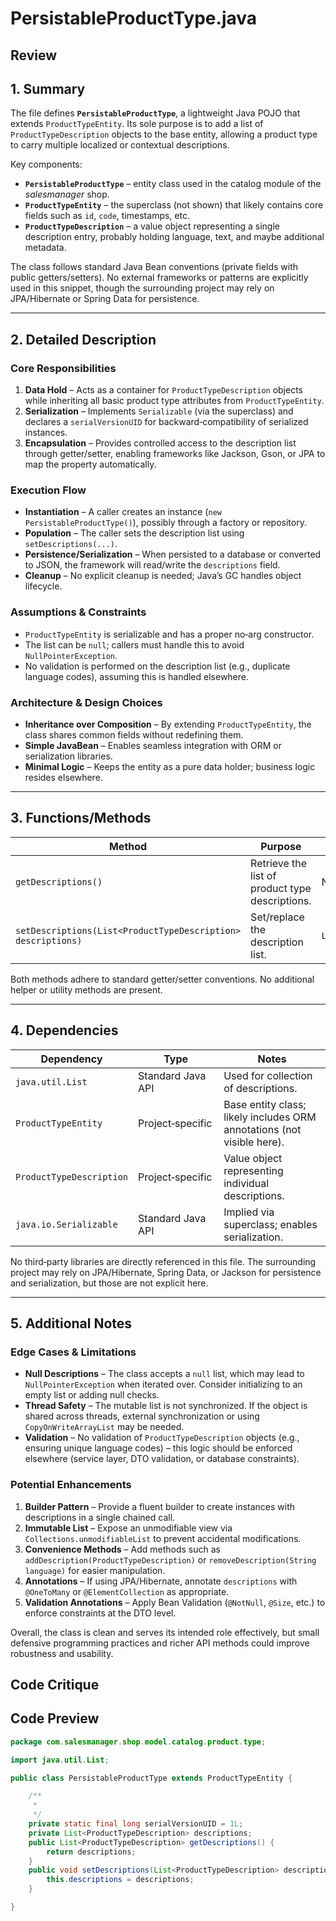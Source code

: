 # PersistableProductType.java

## Review

## 1. Summary  
The file defines **`PersistableProductType`**, a lightweight Java POJO that extends `ProductTypeEntity`. Its sole purpose is to add a list of `ProductTypeDescription` objects to the base entity, allowing a product type to carry multiple localized or contextual descriptions.  

Key components:  
- **`PersistableProductType`** – entity class used in the catalog module of the *salesmanager* shop.  
- **`ProductTypeEntity`** – the superclass (not shown) that likely contains core fields such as `id`, `code`, timestamps, etc.  
- **`ProductTypeDescription`** – a value object representing a single description entry, probably holding language, text, and maybe additional metadata.  

The class follows standard Java Bean conventions (private fields with public getters/setters). No external frameworks or patterns are explicitly used in this snippet, though the surrounding project may rely on JPA/Hibernate or Spring Data for persistence.

---

## 2. Detailed Description  
### Core Responsibilities  
1. **Data Hold** – Acts as a container for `ProductTypeDescription` objects while inheriting all basic product type attributes from `ProductTypeEntity`.  
2. **Serialization** – Implements `Serializable` (via the superclass) and declares a `serialVersionUID` for backward‑compatibility of serialized instances.  
3. **Encapsulation** – Provides controlled access to the description list through getter/setter, enabling frameworks like Jackson, Gson, or JPA to map the property automatically.

### Execution Flow  
- **Instantiation** – A caller creates an instance (`new PersistableProductType()`), possibly through a factory or repository.  
- **Population** – The caller sets the description list using `setDescriptions(...)`.  
- **Persistence/Serialization** – When persisted to a database or converted to JSON, the framework will read/write the `descriptions` field.  
- **Cleanup** – No explicit cleanup is needed; Java’s GC handles object lifecycle.

### Assumptions & Constraints  
- `ProductTypeEntity` is serializable and has a proper no‑arg constructor.  
- The list can be `null`; callers must handle this to avoid `NullPointerException`.  
- No validation is performed on the description list (e.g., duplicate language codes), assuming this is handled elsewhere.

### Architecture & Design Choices  
- **Inheritance over Composition** – By extending `ProductTypeEntity`, the class shares common fields without redefining them.  
- **Simple JavaBean** – Enables seamless integration with ORM or serialization libraries.  
- **Minimal Logic** – Keeps the entity as a pure data holder; business logic resides elsewhere.

---

## 3. Functions/Methods  

| Method | Purpose | Parameters | Return Type | Side Effects |
|--------|---------|------------|-------------|--------------|
| `getDescriptions()` | Retrieve the list of product type descriptions. | None | `List<ProductTypeDescription>` | None |
| `setDescriptions(List<ProductTypeDescription> descriptions)` | Set/replace the description list. | `List<ProductTypeDescription>` | `void` | Modifies the internal `descriptions` field |

Both methods adhere to standard getter/setter conventions. No additional helper or utility methods are present.

---

## 4. Dependencies  

| Dependency | Type | Notes |
|------------|------|-------|
| `java.util.List` | Standard Java API | Used for collection of descriptions. |
| `ProductTypeEntity` | Project‑specific | Base entity class; likely includes ORM annotations (not visible here). |
| `ProductTypeDescription` | Project‑specific | Value object representing individual descriptions. |
| `java.io.Serializable` | Standard Java API | Implied via superclass; enables serialization. |

No third‑party libraries are directly referenced in this file. The surrounding project may rely on JPA/Hibernate, Spring Data, or Jackson for persistence and serialization, but those are not explicit here.

---

## 5. Additional Notes  

### Edge Cases & Limitations  
- **Null Descriptions** – The class accepts a `null` list, which may lead to `NullPointerException` when iterated over. Consider initializing to an empty list or adding null checks.  
- **Thread Safety** – The mutable list is not synchronized. If the object is shared across threads, external synchronization or using `CopyOnWriteArrayList` may be needed.  
- **Validation** – No validation of `ProductTypeDescription` objects (e.g., ensuring unique language codes) – this logic should be enforced elsewhere (service layer, DTO validation, or database constraints).  

### Potential Enhancements  
1. **Builder Pattern** – Provide a fluent builder to create instances with descriptions in a single chained call.  
2. **Immutable List** – Expose an unmodifiable view via `Collections.unmodifiableList` to prevent accidental modifications.  
3. **Convenience Methods** – Add methods such as `addDescription(ProductTypeDescription)` or `removeDescription(String language)` for easier manipulation.  
4. **Annotations** – If using JPA/Hibernate, annotate `descriptions` with `@OneToMany` or `@ElementCollection` as appropriate.  
5. **Validation Annotations** – Apply Bean Validation (`@NotNull`, `@Size`, etc.) to enforce constraints at the DTO level.

Overall, the class is clean and serves its intended role effectively, but small defensive programming practices and richer API methods could improve robustness and usability.

## Code Critique



## Code Preview

```java
package com.salesmanager.shop.model.catalog.product.type;

import java.util.List;

public class PersistableProductType extends ProductTypeEntity {

	/**
	 * 
	 */
	private static final long serialVersionUID = 1L;
	private List<ProductTypeDescription> descriptions;
	public List<ProductTypeDescription> getDescriptions() {
		return descriptions;
	}
	public void setDescriptions(List<ProductTypeDescription> descriptions) {
		this.descriptions = descriptions;
	}

}



```
